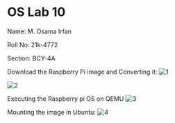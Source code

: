 # OS Lab 10
Name: M. Osama Irfan

Roll No: 21k-4772

Section: BCY-4A

Download the Raspberry Pi image and Converting it:
![1](https://user-images.githubusercontent.com/118754984/235297381-df75ab88-e429-4d29-9982-3167488c04c5.PNG)

![2](https://user-images.githubusercontent.com/118754984/235297400-0fa53989-91c4-48ba-9c86-76849dc3e23f.PNG)

Executing the Raspberry pi OS on QEMU
![3](https://user-images.githubusercontent.com/118754984/235297419-9a7ac46d-ea96-4ae5-a658-09bcab04bf9a.PNG)

Mounting the image in Ubuntu:
![4](https://user-images.githubusercontent.com/118754984/235297432-9a5d5359-eee8-4678-bb43-7cd1951cfe64.PNG)
